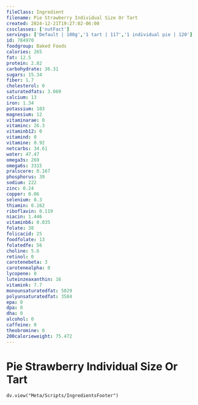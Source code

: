 ```yaml
---
fileClass: Ingredient
filename: Pie Strawberry Individual Size Or Tart
created: 2024-12-21T19:27:02-06:00
cssclasses: ['nutFact']
servings: ['Default | 100g','1 tart | 117','1 individual pie | 120']
id: 784970
foodgroup: Baked Foods
calories: 265
fat: 12.5
protein: 2.82
carbohydrate: 36.31
sugars: 15.34
fiber: 1.7
cholesterol: 0
saturatedfats: 3.069
calcium: 13
iron: 1.34
potassium: 103
magnesium: 12
vitaminarae: 0
vitaminc: 26.3
vitaminb12: 0
vitamind: 0
vitamine: 0.92
netcarbs: 34.61
water: 47.47
omega3s: 269
omega6s: 3315
pralscore: 0.167
phosphorus: 39
sodium: 222
zinc: 0.24
copper: 0.06
selenium: 8.3
thiamin: 0.162
riboflavin: 0.119
niacin: 1.446
vitaminb6: 0.035
folate: 38
folicacid: 25
foodfolate: 13
folatedfe: 56
choline: 5.6
retinol: 0
carotenebeta: 3
carotenealpha: 0
lycopene: 0
luteinzeaxanthin: 16
vitamink: 7.7
monounsaturatedfat: 5029
polyunsaturatedfat: 3584
epa: 0
dpa: 0
dha: 0
alcohol: 0
caffeine: 0
theobromine: 0
200calorieweight: 75.472
---
```


# Pie Strawberry Individual Size Or Tart

```dataviewjs
dv.view("Meta/Scripts/IngredientsFooter")
```